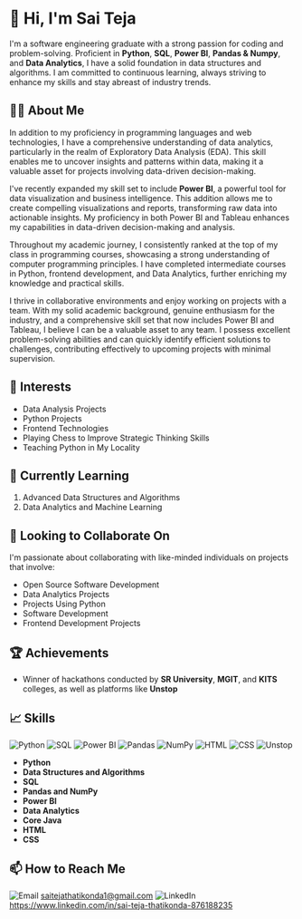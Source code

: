 # 👋 Hi, I'm Sai Teja

I'm a software engineering graduate with a strong passion for coding and problem-solving. Proficient in **Python**, **SQL**, **Power BI**, **Pandas & Numpy**, and **Data Analytics**, I have a solid foundation in data structures and algorithms. I am committed to continuous learning, always striving to enhance my skills and stay abreast of industry trends.

## 👨‍💻 About Me

In addition to my proficiency in programming languages and web technologies, I have a comprehensive understanding of data analytics, particularly in the realm of Exploratory Data Analysis (EDA). This skill enables me to uncover insights and patterns within data, making it a valuable asset for projects involving data-driven decision-making.

I've recently expanded my skill set to include **Power BI**, a powerful tool for data visualization and business intelligence. This addition allows me to create compelling visualizations and reports, transforming raw data into actionable insights. My proficiency in both Power BI and Tableau enhances my capabilities in data-driven decision-making and analysis.

Throughout my academic journey, I consistently ranked at the top of my class in programming courses, showcasing a strong understanding of computer programming principles. I have completed intermediate courses in Python, frontend development, and Data Analytics, further enriching my knowledge and practical skills.

I thrive in collaborative environments and enjoy working on projects with a team. With my solid academic background, genuine enthusiasm for the industry, and a comprehensive skill set that now includes Power BI and Tableau, I believe I can be a valuable asset to any team. I possess excellent problem-solving abilities and can quickly identify efficient solutions to challenges, contributing effectively to upcoming projects with minimal supervision.

## 👀 Interests

- Data Analysis Projects
- Python Projects
- Frontend Technologies
- Playing Chess to Improve Strategic Thinking Skills
- Teaching Python in My Locality

## 🌱 Currently Learning

1. Advanced Data Structures and Algorithms
2. Data Analytics and Machine Learning

## 💞️ Looking to Collaborate On

I'm passionate about collaborating with like-minded individuals on projects that involve:
- Open Source Software Development
- Data Analytics Projects
- Projects Using Python
- Software Development
- Frontend Development Projects

## 🏆 Achievements

- Winner of hackathons conducted by **SR University**, **MGIT**, and **KITS** colleges, as well as platforms like **Unstop**

## 📈 Skills

![Python](https://img.shields.io/badge/-Python-3776AB?logo=python&logoColor=white&style=flat)
![SQL](https://img.shields.io/badge/-SQL-4479A1?logo=postgresql&logoColor=white&style=flat)
![Power BI](https://img.shields.io/badge/-Power%20BI-F2C811?logo=power-bi&logoColor=black&style=flat)
![Pandas](https://img.shields.io/badge/-Pandas-150458?logo=pandas&logoColor=white&style=flat)
![NumPy](https://img.shields.io/badge/-NumPy-013243?logo=numpy&logoColor=white&style=flat)
![HTML](https://img.shields.io/badge/-HTML5-E34F26?logo=html5&logoColor=white&style=flat)
![CSS](https://img.shields.io/badge/-CSS3-1572B6?logo=css3&logoColor=white&style=flat)
![Unstop](https://img.shields.io/badge/-Unstop-FF6F61?logoColor=white&style=flat)

- **Python**
- **Data Structures and Algorithms**
- **SQL**
- **Pandas and NumPy**
- **Power BI**
- **Data Analytics**
- **Core Java**
- **HTML**
- **CSS**

## 📫 How to Reach Me

![Email](https://img.shields.io/badge/Email-D14836?logo=gmail&logoColor=white&style=flat) saitejathatikonda1@gmail.com
![LinkedIn](https://img.shields.io/badge/LinkedIn-0077B5?logo=linkedin&logoColor=white&style=flat) https://www.linkedin.com/in/sai-teja-thatikonda-876188235

<!---
28sai/28sai is a ✨ special ✨ repository because its `README.md` (this file) appears on your GitHub profile.
You can click the Preview link to take a look at your changes.
--->
